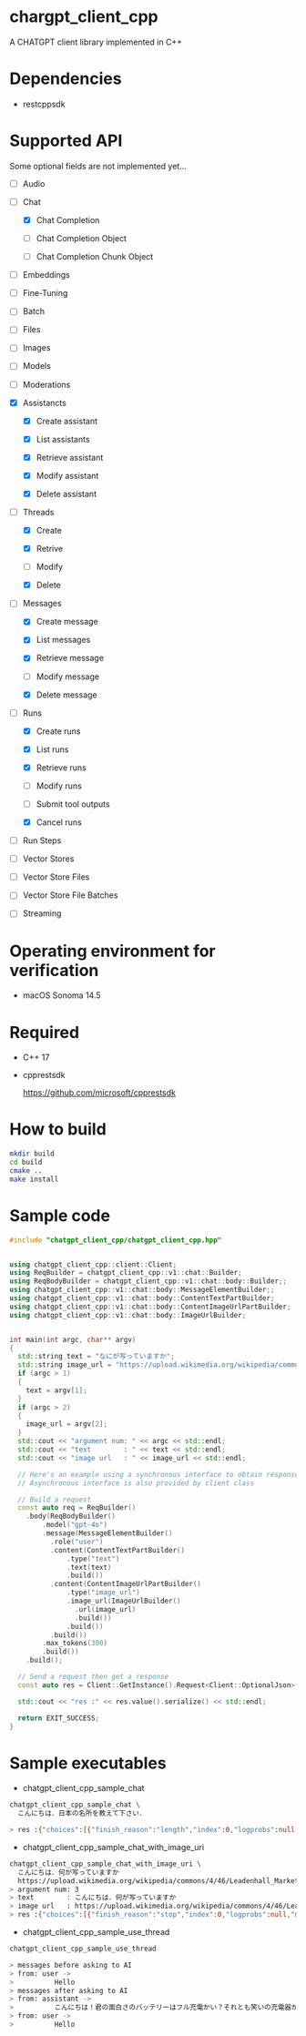 # chargpt_client_cpp

A CHATGPT client library implemented in C++

# Dependencies

- restcppsdk

# Supported API

Some optional fields are not implemented yet...

- [ ] Audio

- [ ] Chat

  - [x] Chat Completion

  - [ ] Chat Completion Object

  - [ ] Chat Completion Chunk Object

- [ ] Embeddings

- [ ] Fine-Tuning

- [ ] Batch

- [ ] Files

- [ ] Images

- [ ] Models

- [ ] Moderations

- [x] Assistancts

  - [x] Create assistant

  - [x] List assistants

  - [x] Retrieve assistant

  - [x] Modify assistant

  - [x] Delete assistant

- [ ] Threads

  - [x] Create

  - [x] Retrive

  - [ ] Modify

  - [x] Delete

- [ ] Messages

  - [x] Create message

  - [x] List messages

  - [x] Retrieve message

  - [ ] Modify message

  - [x] Delete message

- [ ] Runs

  - [x] Create runs

  - [x] List runs

  - [x] Retrieve runs

  - [ ] Modify runs

  - [ ] Submit tool outputs

  - [x] Cancel runs

- [ ] Run Steps

- [ ] Vector Stores

- [ ] Vector Store Files

- [ ] Vector Store File Batches

- [ ] Streaming

# Operating environment for verification

- macOS Sonoma 14.5

# Required

- C++ 17

- cpprestsdk

  https://github.com/microsoft/cpprestsdk

# How to build

```bash
mkdir build
cd build
cmake ..
make install
```

# Sample code

```cpp
#include "chatgpt_client_cpp/chatgpt_client_cpp.hpp"


using chatgpt_client_cpp::client::Client;
using ReqBuilder = chatgpt_client_cpp::v1::chat::Builder;
using ReqBodyBuilder = chatgpt_client_cpp::v1::chat::body::Builder;;
using chatgpt_client_cpp::v1::chat::body::MessageElementBuilder;;
using chatgpt_client_cpp::v1::chat::body::ContentTextPartBuilder;
using chatgpt_client_cpp::v1::chat::body::ContentImageUrlPartBuilder;
using chatgpt_client_cpp::v1::chat::body::ImageUrlBuilder;


int main(int argc, char** argv)
{
  std::string text = "なにが写っていますか";
  std::string image_url = "https://upload.wikimedia.org/wikipedia/commons/thumb/d/dd/Gfp-wisconsin-madison-the-nature-boardwalk.jpg/2560px-Gfp-wisconsin-madison-the-nature-boardwalk.jpg";
  if (argc > 1)
  {
    text = argv[1];
  }
  if (argc > 2)
  {
    image_url = argv[2];
  }
  std::cout << "argument num: " << argc << std::endl;
  std::cout << "text        : " << text << std::endl;
  std::cout << "image url   : " << image_url << std::endl;

  // Here's an example using a synchronous interface to obtain responses.
  // Asynchronous interface is also provided by client class

  // Build a request
  const auto req = ReqBuilder()
    .body(ReqBodyBuilder()
        .model("gpt-4o")
        .message(MessageElementBuilder()
          .role("user")
          .content(ContentTextPartBuilder()
              .type("text")
              .text(text)
              .build())
          .content(ContentImageUrlPartBuilder()
              .type("image_url")
              .image_url(ImageUrlBuilder()
                .url(image_url)
                .build())
              .build())
          .build())
        .max_tokens(300)
        .build())
    .build();

  // Send a request then get a response
  const auto res = Client::GetInstance().Request<Client::OptionalJson>(req);

  std::cout << "res :" << res.value().serialize() << std::endl;

  return EXIT_SUCCESS;
}
```

# Sample executables

- chatgpt_client_cpp_sample_chat

```bash
chatgpt_client_cpp_sample_chat \
  こんにちは．日本の名所を教えて下さい．

> res :{"choices":[{"finish_reason":"length","index":0,"logprobs":null,"message":{"content":"こんにちは！ 日本にはたくさんの名所がありますが、代表的なものをいくつか紹介しますね。\n\n1. 京都：日本の歴史や文化が 色濃く残る京都は、多くの寺院や神社が点在する観光地として有名です。清水寺や金閣寺、伏見稲荷大社などが人気の観光スポットです。\n\n2. 東京：日本の首都であり、繁華な都市東京にも多くの名所があります。東京タワーや 浅草寺、新宿御苑などが代表的な観光地です。\n\n3. 富士山：日本を代表する観光スポットといえば、やはり富士 山です。日本最高峰の富士山は、美しい形状と四季折々の景色で多くの観光客を魅了しています。\n\nこれ以外にも、日本には多くの素晴らしい","role":"assistant"}}],"created":1717027020,"id":"chatcmpl-9UNS8Jslac0l9vwujR6Imh0YMYgzv","model":"gpt-3.5-turbo-0125","object":"chat.completion","system_fingerprint":null,"usage":{"completion_tokens":300,"prompt_tokens":22,"total_tokens":322}}
```

- chatgpt_client_cpp_sample_chat_with_image_uri

```bash
chatgpt_client_cpp_sample_chat_with_image_uri \
  こんにちは．何が写っていますか
  https://upload.wikimedia.org/wikipedia/commons/4/46/Leadenhall_Market_In_London_-_Feb_2006_rotated.jpg
> argument num: 3
> text        : こんにちは．何が写っていますか
> image url   : https://upload.wikimedia.org/wikipedia/commons/4/46/Leadenhall_Market_In_London_-_Feb_2006_rotated.jpg
> res :{"choices":[{"finish_reason":"stop","index":0,"logprobs":null,"message":{"content":"こんにちは。こ の写真には美しいアーケード商店街が映っています。写真の建物は歴史的で装飾が施されたアーケードで、天井はガラスと鉄の構造になっています。道の両脇に様々な店が並んでいます。また、いくつかの人々が道を歩いている様子も見えます。商業施設や観光地である可能性が高いです。","role":"assistant"}}],"created":1717026752,"id":"chatcmpl-9UNNo4U1Kr5wwbtlilVKwz30G7ZWK","model":"gpt-4o-2024-05-13","object":"chat.completion","system_fingerprint":"fp_aa87380ac5","usage":{"completion_tokens":105,"prompt_tokens":1119,"total_tokens":1224}}
```

- chatgpt_client_cpp_sample_use_thread

```bash
chatgpt_client_cpp_sample_use_thread

> messages before asking to AI
> from: user ->
>          Hello
> messages after asking to AI
> from: assistant ->
>          こんにちは！君の面白さのバッテリーはフル充電かい？それとも笑いの充電器が必要なら、任せておいて ！今日はどんなお笑いネタを探してる？
> from: user ->
>          Hello
```
